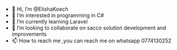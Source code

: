 - 👋 Hi, I’m @ElishaKoech
- 👀 I’m interested in programming in C#
- 🌱 I’m currently learning Laravel
- 💞️ I’m looking to collaborate on sacco solution development and improvements
- 📫 How to reach me  ,you can reach me on whatsapp 0774130252

<!---
ElishaKoech/ElishaKoech is a ✨ special ✨ repository because its `README.md` (this file) appears on your GitHub profile.
You can click the Preview link to take a look at your changes.
--->
